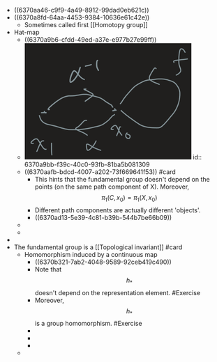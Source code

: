 - ((6370aa46-c9f9-4a49-8912-99dad0eb621c))
- ((6370a8fd-64aa-4453-9384-10636e61c42e))
	- Sometimes called first [[Homotopy group]]
- Hat-map
	- ((6370a9b6-cfdd-49ed-a37e-e977b27e99ff))
	- ![图像.png](../assets/图像_1668328082216_0.png)
	  id:: 6370a9bb-f39c-40c0-93fb-81ba5b081309
	- ((6370aafb-bdcd-4007-a202-73f669641f53)) #card
		- This hints that the fundamental group doesn't depend on the points (on the same path component of X).
		  Moreover, $$\pi_1(C,x_0)=\pi_1(X,x_0)$$
		- Different path components are actually different 'objects'.
		- ((6370ad13-5e39-4c81-b39b-544b7be66b09))
	-
	-
-
- The fundamental group is a [[Topological invariant]] #card
	- Homomorphism induced by a continuous map
		- ((6370b321-7ab2-4048-9589-92ceb419c490))
		- Note that $$h_*$$ doesn't depend on the representation element. #Exercise
		- Moreover, $$h_*$$ is a group homomorphism. #Exercise
		-
		-
		-
	-